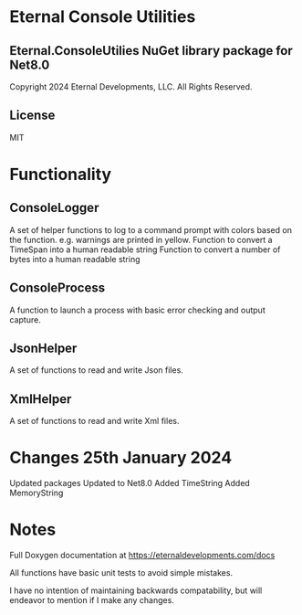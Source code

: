 # Eternal Console Utilities 

## Eternal.ConsoleUtilies NuGet library package for Net8.0
Copyright 2024 Eternal Developments, LLC. All Rights Reserved.

## License

MIT

# Functionality
## ConsoleLogger

A set of helper functions to log to a command prompt with colors based on the function.
e.g. warnings are printed in yellow.
Function to convert a TimeSpan into a human readable string
Function to convert a number of bytes into a human readable string

## ConsoleProcess

A function to launch a process with basic error checking and output capture.

## JsonHelper

A set of functions to read and write Json files.

## XmlHelper

A set of functions to read and write Xml files.

# Changes 25th January 2024

Updated packages
Updated to Net8.0
Added TimeString
Added MemoryString

# Notes

Full Doxygen documentation at https://eternaldevelopments.com/docs

All functions have basic unit tests to avoid simple mistakes.

I have no intention of maintaining backwards compatability, but will endeavor to
mention if I make any changes.


